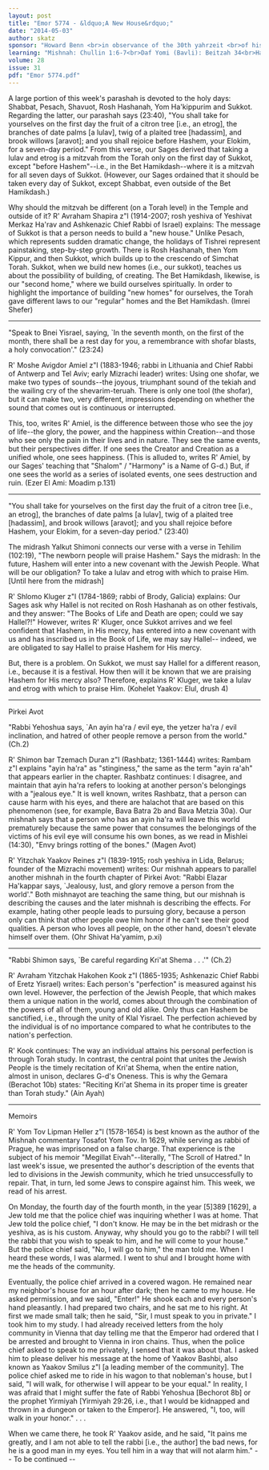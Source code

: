 ```yaml
---
layout: post
title: "Emor 5774 - &ldquo;A New House&rdquo;"
date: "2014-05-03"
author: skatz
sponsor: "Howard Benn <br>in observance of the 30th yahrzeit <br>of his uncle and teacher <br>Rabbi Henry J. Benn <br>(Ha'rav Chanina Yehuda ben R' Mordechai a\"h)"
learning: "Mishnah: Chullin 1:6-7<br>Daf Yomi (Bavli): Beitzah 34<br>Halachah: Mishnah Berurah 368:5-370:1"
volume: 28
issue: 31
pdf: "Emor 5774.pdf"
---
```


A large portion of this week's parashah is devoted to the holy days: Shabbat, Pesach, Shavuot, Rosh Hashanah, Yom Ha'kippurim and Sukkot. Regarding the latter, our parashah says (23:40), "You shall take for yourselves on the first day the fruit of a citron tree \[i.e., an etrog\], the branches of date palms \[a lulav\], twig of a plaited tree \[hadassim\], and brook willows \[aravot\]; and you shall rejoice before Hashem, your Elokim, for a seven-day period." From this verse, our Sages derived that taking a lulav and etrog is a mitzvah from the Torah only on the first day of Sukkot, except "before Hashem"--i.e., in the Bet Hamikdash--where it is a mitzvah for all seven days of Sukkot. (However, our Sages ordained that it should be taken every day of Sukkot, except Shabbat, even outside of the Bet Hamikdash.)

Why should the mitzvah be different (on a Torah level) in the Temple and outside of it? R' Avraham Shapira z"l (1914-2007; rosh yeshiva of Yeshivat Merkaz Ha'rav and Ashkenazic Chief Rabbi of Israel) explains: The message of Sukkot is that a person needs to build a "new house." Unlike Pesach, which represents sudden dramatic change, the holidays of Tishrei represent painstaking, step-by-step growth. There is Rosh Hashanah, then Yom Kippur, and then Sukkot, which builds up to the crescendo of Simchat Torah. Sukkot, when we build new homes (i.e., our sukkot), teaches us about the possibility of building, of creating. The Bet Hamikdash, likewise, is our "second home," where we build ourselves spiritually. In order to highlight the importance of building "new homes" for ourselves, the Torah gave different laws to our "regular" homes and the Bet Hamikdash. (Imrei Shefer)

********

"Speak to Bnei Yisrael, saying, `In the seventh month, on the first of the month, there shall be a rest day for you, a remembrance with shofar blasts, a holy convocation'." (23:24)

R' Moshe Avigdor Amiel z"l (1883-1946; rabbi in Lithuania and Chief Rabbi of Antwerp and Tel Aviv; early Mizrachi leader) writes: Using one shofar, we make two types of sounds--the joyous, triumphant sound of the tekiah and the wailing cry of the shevarim-teruah. There is only one tool (the shofar), but it can make two, very different, impressions depending on whether the sound that comes out is continuous or interrupted.

This, too, writes R' Amiel, is the difference between those who see the joy of life--the glory, the power, and the happiness within Creation--and those who see only the pain in their lives and in nature. They see the same events, but their perspectives differ. If one sees the Creator and Creation as a unified whole, one sees happiness. (This is alluded to, writes R' Amiel, by our Sages' teaching that "Shalom" / "Harmony" is a Name of G-d.) But, if one sees the world as a series of isolated events, one sees destruction and ruin. (Ezer El Ami: Moadim p.131)

********

"You shall take for yourselves on the first day the fruit of a citron tree \[i.e., an etrog\], the branches of date palms \[a lulav\], twig of a plaited tree \[hadassim\], and brook willows \[aravot\]; and you shall rejoice before Hashem, your Elokim, for a seven-day period." (23:40)

The midrash Yalkut Shimoni connects our verse with a verse in Tehilim (102:19), "The newborn people will praise Hashem." Says the midrash: In the future, Hashem will enter into a new covenant with the Jewish People. What will be our obligation? To take a lulav and etrog with which to praise Him. \[Until here from the midrash\]

R' Shlomo Kluger z"l (1784-1869; rabbi of Brody, Galicia) explains: Our Sages ask why Hallel is not recited on Rosh Hashanah as on other festivals, and they answer: "The Books of Life and Death are open; could we say Hallel?!" However, writes R' Kluger, once Sukkot arrives and we feel confident that Hashem, in His mercy, has entered into a new covenant with us and has inscribed us in the Book of Life, we may say Hallel-- indeed, we are obligated to say Hallel to praise Hashem for His mercy.

But, there is a problem. On Sukkot, we must say Hallel for a different reason, i.e., because it is a festival. How then will it be known that we are praising Hashem for His mercy also? Therefore, explains R' Kluger, we take a lulav and etrog with which to praise Him. (Kohelet Yaakov: Elul, drush 4)

********

Pirkei Avot

"Rabbi Yehoshua says, `An ayin ha'ra / evil eye, the yetzer ha'ra / evil inclination, and hatred of other people remove a person from the world." (Ch.2)

R' Shimon bar Tzemach Duran z"l (Rashbatz; 1361-1444) writes: Rambam z"l explains "ayin ha'ra" as "stinginess," the same as the term "ayin ra'ah" that appears earlier in the chapter. Rashbatz continues: I disagree, and maintain that ayin ha'ra refers to looking at another person's belongings with a "jealous eye." It is well known, writes Rashbatz, that a person can cause harm with his eyes, and there are halachot that are based on this phenomenon (see, for example, Bava Batra 2b and Bava Metzia 30a). Our mishnah says that a person who has an ayin ha'ra will leave this world prematurely because the same power that consumes the belongings of the victims of his evil eye will consume his own bones, as we read in Mishlei (14:30), "Envy brings rotting of the bones." (Magen Avot)

 R' Yitzchak Yaakov Reines z"l (1839-1915; rosh yeshiva in Lida, Belarus; founder of the Mizrachi movement) writes: Our mishnah appears to parallel another mishnah in the fourth chapter of Pirkei Avot: "Rabbi Elazar Ha'kappar says, `Jealousy, lust, and glory remove a person from the world'." Both mishnayot are teaching the same thing, but our mishnah is describing the causes and the later mishnah is describing the effects. For example, hating other people leads to pursuing glory, because a person only can think that other people owe him honor if he can't see their good qualities. A person who loves all people, on the other hand, doesn't elevate himself over them. (Ohr Shivat Ha'yamim, p.xi)

********

"Rabbi Shimon says, `Be careful regarding Kri'at Shema . . .'" (Ch.2)

R' Avraham Yitzchak Hakohen Kook z"l (1865-1935; Ashkenazic Chief Rabbi of Eretz Yisrael) writes: Each person's "perfection" is measured against his own level. However, the perfection of the Jewish People, that which makes them a unique nation in the world, comes about through the combination of the powers of all of them, young and old alike. Only thus can Hashem be sanctified, i.e., through the unity of Klal Yisrael. The perfection achieved by the individual is of no importance compared to what he contributes to the nation's perfection.

R' Kook continues: The way an individual attains his personal perfection is through Torah study. In contrast, the central point that unites the Jewish People is the timely recitation of Kri'at Shema, when the entire nation, almost in unison, declares G-d's Oneness. This is why the Gemara (Berachot 10b) states: "Reciting Kri'at Shema in its proper time is greater than Torah study." (Ain Ayah)

********

Memoirs

R' Yom Tov Lipman Heller z"l (1578-1654) is best known as the author of the Mishnah commentary Tosafot Yom Tov. In 1629, while serving as rabbi of Prague, he was imprisoned on a false charge. That experience is the subject of his memoir "Megillat Eivah"--literally, "The Scroll of Hatred." In last week's issue, we presented the author's description of the events that led to divisions in the Jewish community, which he tried unsuccessfully to repair. That, in turn, led some Jews to conspire against him. This week, we read of his arrest.

On Monday, the fourth day of the fourth month, in the year \[5\]389 \[1629\], a Jew told me that the police chief was inquiring whether I was at home. That Jew told the police chief, "I don't know. He may be in the bet midrash or the yeshiva, as is his custom. Anyway, why should you go to the rabbi? I will tell the rabbi that you wish to speak to him, and he will come to your house." But the police chief said, "No, I will go to him," the man told me. When I heard these words, I was alarmed. I went to shul and I brought home with me the heads of the community.

Eventually, the police chief arrived in a covered wagon. He remained near my neighbor's house for an hour after dark; then he came to my house. He asked permission, and we said, "Enter!" He shook each and every person's hand pleasantly. I had prepared two chairs, and he sat me to his right. At first we made small talk; then he said, "Sir, I must speak to you in private." I took him to my study. I had already received letters from the holy community in Vienna that day telling me that the Emperor had ordered that I be arrested and brought to Vienna in iron chains. Thus, when the police chief asked to speak to me privately, I sensed that it was about that. I asked him to please deliver his message at the home of Yaakov Bashbi, also known as Yaakov Smilus z"l \[a leading member of the community\]. The police chief asked me to ride in his wagon to that nobleman's house, but I said, "I will walk, for otherwise I will appear to be your equal." In reality, I was afraid that I might suffer the fate of Rabbi Yehoshua \[Bechorot 8b\] or the prophet Yirmiyah \[Yirmiyah 29:26, i.e., that I would be kidnapped and thrown in a dungeon or taken to the Emperor\]. He answered, "I, too, will walk in your honor." . . .

When we came there, he took R' Yaakov aside, and he said, "It pains me greatly, and I am not able to tell the rabbi \[i.e., the author\] the bad news, for he is a good man in my eyes. You tell him in a way that will not alarm him." -- To be continued --

